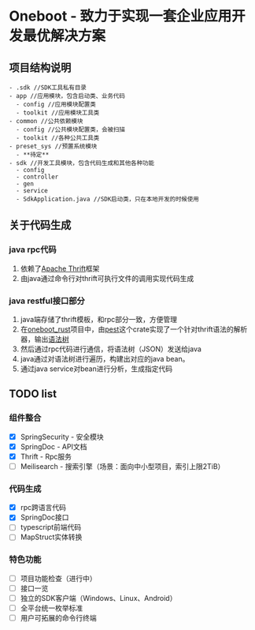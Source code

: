 # Oneboot - 致力于实现一套企业应用开发最优解决方案

## 项目结构说明

```log
- .sdk //SDK工具私有目录
- app //应用模块，包含启动类、业务代码
  - config //应用模块配置类
  - toolkit //应用模块工具类
- common //公共依赖模块
  - config //公共模块配置类，会被扫描
  - toolkit //各种公共工具类
- preset_sys //预置系统模块
  - **待定**
- sdk //开发工具模块，包含代码生成和其他各种功能
  - config
  - controller
  - gen
  - service
  - SdkApplication.java //SDK启动类，只在本地开发的时候使用
```

## 关于代码生成

### java rpc代码

1. 依赖了[Apache Thrift](https://thrift.apache.org/)框架
2. 由java通过命令行对thrift可执行文件的调用实现代码生成

### java restful接口部分

1. java端存储了thrift模板，和rpc部分一致，方便管理
2. 在[oneboot_rust](https://github.com/AlphaFoxz/oneboot_rust)项目中，由[pest](https://crates.io/crates/pest)这个crate实现了一个针对thrift语法的解析器，输出[语法树](https://baike.baidu.com/item/%E8%AF%AD%E6%B3%95%E6%95%B0?fromtitle=%E8%AF%AD%E6%B3%95%E6%A0%91)
3. 然后通过rpc代码进行通信，将语法树（JSON）发送给java
4. java通过对语法树进行遍历，构建出对应的java bean。
5. 通过java service对bean进行分析，生成指定代码

## TODO list

### 组件整合

- [X]  SpringSecurity - 安全模块
- [X]  SpringDoc - API文档
- [X]  Thrift - Rpc服务
- [ ]  Meilisearch - 搜索引擎（场景：面向中小型项目，索引上限2TiB）

### 代码生成

- [X]  rpc跨语言代码
- [X]  SpringDoc接口
- [ ]  typescript前端代码
- [ ]  MapStruct实体转换

### 特色功能

- [ ]  项目功能检查（进行中）
- [ ]  接口一览
- [ ]  独立的SDK客户端（Windows、Linux、Android）
- [ ]  全平台统一枚举标准
- [ ]  用户可拓展的命令行终端

